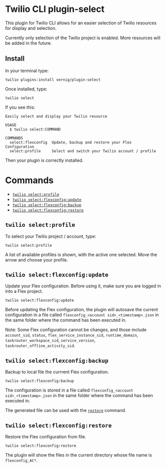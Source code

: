 Twilio CLI plugin-select
========================

This plugin for Twilio CLI allows for an easier selection of Twilio resources for display and selection.

Currently only selection of the Twilio project is enabled. More resources will be added in the future. 

## Install 

In your terminal type: 

```shell
twilio plugins:install vernig/plugin-select
```

Once installed, type: 

```shell 
twilio select
```

If you see this: 

```shell
Easily select and display your Twilio resource

USAGE
  $ twilio select:COMMAND

COMMANDS
  select:flexconfig  Update, backup and restore your Flex Configuration
  select:profile     Select and switch your Twilio account / profile
```

Then your plugin is correctly installed.

# Commands  

* [`twilio select:profile`](#twilio-selectprofile)
* [`twilio select:flexconfig:update`](#twilio-selectflexconfigupdate)
* [`twilio select:flexconfig:backup`](#twilio-selectflexconfigbackup)
* [`twilio select:flexconfig:restore`](#twilio-selectflexconfigrestore)

## `twilio select:profile`
To select your Twilio project / account, type: 

```shell
twilio select:profile
```

A list of available profiles is shown, with the active one selected. Move the arrow and choose your profile. 

## `twilio select:flexconfig:update` 
Update your Flex configuration. Before using it, make sure you are logged in into a Flex project. 

```shell
twilio select:flexconfig:update
```

Before updating the Flex configuration, the plugin will autosave the current configuration in a file called `flexconfig_<account sid>_<timestamp>.json` in the same folder where the command has been executed in. 

Note: Some Flex configuration cannot be changes, and those include `account_sid`, `status`, `flex_service_instance_sid`, `runtime_domain`, `taskrouter_workspace_sid`, `service_version`, `taskrouter_offline_activity_sid`. 

## `twilio select:flexconfig:backup` 
Backup to local file the currrent Flex configuration. 

```shell
twilio select:flexconfig:backup
```

The configuration is stored in a file called `flexconfig_<account sid>_<timestamp>.json` in the same folder where the command has been executed in.

The generated file can be used with the [`restore`](#twilio-selectflexconfigrestore) command. 

## `twilio select:flexconfig:restore` 

Restore the Flex configuration from file. 

```shell
twilio select:flexconfig:restore
```

The plugin will show the files in the current directory whose file name is `flexconfig_AC*`. 